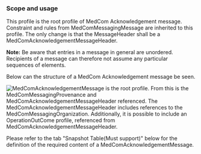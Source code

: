 ### Scope and usage 
This profile is the root profile of MedCom Acknowledgement message. Constraint and rules from MedComMessagingMessage are inherited to this profile. The only change is that the MessageHeader shall be a MedComAcknowledgementMessageHeader. 

__Note:__ Be aware that entries in a message in general are unordered. Recipients of a message can therefore not assume any particular sequences of elements.

Below can the structure of a MedCom Acknowledgement message be seen.

<img alt="MedComAcknowledgementMessage is the root profile. From this is the MedComMessagingProvenance and MedComAcknowledgementMessageHeader referenced. The MedComAcknowledgementMessageHeader includes references to the MedComMessagingOrganization. Additionally, it is possible to include an OperationOutCome profile, referenced from MedComAcknowledgementMessageHeader." src="./MedComAcknowledgementMessage.png" style="float:none; display:block; margin-left:auto; margin-right:auto;" />

Please refer to the tab "Snapshot Table(Must support)" below for the definition of the required content of a MedComAcknowledgementMessage.
